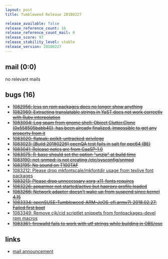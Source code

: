 ```yaml
---
layout: post
title: Tumbleweed Release 20180227

release_available: false
release_reference_count: 16
release_reference_count_mail: 0
release_score: 97
release_stability_level: stable
release_version: 20180227
---
```


## mail (0:0)

no relevant mails

## bugs (16)

<!--more-->

- ~~[1082956: less on rpm packages does no longer show anything](https://bugzilla.opensuse.org/show_bug.cgi?id=1082956)~~
- ~~[1082969: Extracting translatable strings in YaST does not work correctly with Ruby interpolation](https://bugzilla.opensuse.org/show_bug.cgi?id=1082969)~~
- ~~[1083004: Log spam from gnome shell: Object Clutter.Clone (0x558505babb40), has been already finalized. Impossible to get any property from it](https://bugzilla.opensuse.org/show_bug.cgi?id=1083004)~~
- ~~[1083020: flatpak: polkit-untracked-privilege](https://bugzilla.opensuse.org/show_bug.cgi?id=1083020)~~
- ~~[1083023: \[Build 20180226\] openQA test fails in salt  for ppc64 (BE)](https://bugzilla.opensuse.org/show_bug.cgi?id=1083023)~~
- ~~[1083041: Release notes are from CaaSP-1.0](https://bugzilla.opensuse.org/show_bug.cgi?id=1083041)~~
- ~~[1083075: R-base should set the option "unzip" at build time](https://bugzilla.opensuse.org/show_bug.cgi?id=1083075)~~
- ~~[1083190: net-snmpd: is not creating /etc/sysconfig/snmpd](https://bugzilla.opensuse.org/show_bug.cgi?id=1083190)~~
- ~~[1083195: No sound on T100TAF](https://bugzilla.opensuse.org/show_bug.cgi?id=1083195)~~
- [1083212: Please drop mkfontscale/mkfontdir usage from texlive font packages](https://bugzilla.opensuse.org/show_bug.cgi?id=1083212)
- ~~[1083213: Please drop unnecessary xorg-x11-fonts requires](https://bugzilla.opensuse.org/show_bug.cgi?id=1083213)~~
- ~~[1083226: apparmor not started/active but haproxy profile loaded](https://bugzilla.opensuse.org/show_bug.cgi?id=1083226)~~
- ~~[1083266: Network adapter doesn't wake up from suspend since kernel 4.15](https://bugzilla.opensuse.org/show_bug.cgi?id=1083266)~~
- ~~[1083334: openSUSE-Tumbleweed-ARM-JeOS-efi.armv7l-2018.02.27: Failed first boot](https://bugzilla.opensuse.org/show_bug.cgi?id=1083334)~~
- [1083349: Remove cjk/cid scriptlet snippets from fontpackages-devel rpm macros](https://bugzilla.opensuse.org/show_bug.cgi?id=1083349)
- ~~[1083361: firewalld fails to work with utf strings while building in OBS/osc](https://bugzilla.opensuse.org/show_bug.cgi?id=1083361)~~



## links

- [mail announcement](https://lists.opensuse.org/opensuse-factory/2018-03/msg00003.html)
